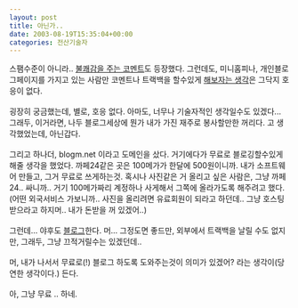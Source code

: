 ```yaml
---
layout: post
title: 아닌가..
date: 2003-08-19T15:35:04+00:00
categories: 전산기술자
---
```

스팸수준이 아니라..  <a href="http://www.city109.com/blog/comments.php?id=122_0_1_0_C">불쾌감을 주는 코멘트</a>도 등장했다. 그런데도, 미니홈피나, 개인블로그페이지를 가지고 있는 사람만 코멘트나 트랙백을 할수있게 <a href="http://jinto.pe.kr/logs/archives/000197.html">해보자는 생각</a>은 그닥지 호응이 없다. <br /><br />굉장히 궁금했는데, 별로, 호응 없다. 아마도, 너무나 기술자적인 생각일수도 있겠다... 그래두, 이거라면, 나두 블로그세상에 뭔가 내가 가진 재주로 봉사할만한 꺼리다. 고 생각했었는데, 아닌갑다.<br /><br />그리고 하나더, blogm.net 이라고 도메인을 샀다. 거기에다가 무료로 블로깅할수있게 해줄 생각을 했었다. 까페24같은 곳은 100메가가 한달에 500원이니까. 내가 소프트웨어 만들고, 그거 무료로 쓰게하는것. 혹시나 사진같은 거 올리고 싶은 사람은, 그냥 까페24.. 싸니까.. 거기 100메가짜리 계정하나 사게해서 그쪽에 올라가도록 해주려고 했다.  (어떤 외국서비스 가보니까.. 사진을 올리려면 유료회원이 되라고 하던데..  그냥 호스팅 받으라고 하지머.. 내가 돈받을 꺼 있겠어..)<br /><br />그런데... 야후도 <a href="http://ejang.new21.org/blog/b2/index.php?p=736&c=1">블로그</a>한다. 머... 그정도면 좋드만, 외부에서 트랙백을 날릴 수도 없지만, 그래두, 그냥 끄적거릴수는 있겠던데..<br /><br />머, 내가 나서서 무료로(!) 블로그 하도록 도와주는것이 의미가 있겠어? 라는 생각이(당연한 생각이다.) 든다.<br /><br />아, 그냥 무료 .. 하네.
